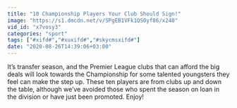 ```yaml
---
title: "10 Championship Players Your Club Should Sign!"
image: "https://s1.dmcdn.net/v/SPgEB1VFk1QS0yf86/x240"
vid_id: "x7vosy3"
categories: "sport"
tags: ["#xifd#","#xuxifd#","#skycmsxifd#"]
date: "2020-08-26T14:39:06+03:00"
---
```

It’s transfer season, and the Premier League clubs that can afford the big deals will look towards the Championship for some talented youngsters they feel can make the step up. These ten players are from clubs up and down the table, although we’ve avoided those who spent the season on loan in the division or have just been promoted. Enjoy!
